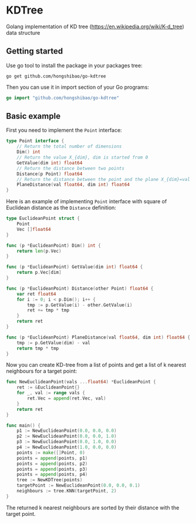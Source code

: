 # KDTree
Golang implementation of KD tree (https://en.wikipedia.org/wiki/K-d_tree) data structure

## Getting started

Use go tool to install the package in your packages tree:
```
go get github.com/hongshibao/go-kdtree
```
Then you can use it in import section of your Go programs:
```go
go import "github.com/hongshibao/go-kdtree"
```

## Basic example

First you need to implement the ```Point``` interface:
```go
type Point interface {
	// Return the total number of dimensions
	Dim() int
	// Return the value X_{dim}, dim is started from 0
	GetValue(dim int) float64
	// Return the distance between two points
	Distance(p Point) float64
	// Return the distance between the point and the plane X_{dim}=val
	PlaneDistance(val float64, dim int) float64
}
```
Here is an example of implementing ```Point``` interface with square of Euclidean distance as the ```Distance``` definition:
```go
type EuclideanPoint struct {
	Point
	Vec []float64
}

func (p *EuclideanPoint) Dim() int {
	return len(p.Vec)
}

func (p *EuclideanPoint) GetValue(dim int) float64 {
	return p.Vec[dim]
}

func (p *EuclideanPoint) Distance(other Point) float64 {
	var ret float64
	for i := 0; i < p.Dim(); i++ {
		tmp := p.GetValue(i) - other.GetValue(i)
		ret += tmp * tmp
	}
	return ret
}

func (p *EuclideanPoint) PlaneDistance(val float64, dim int) float64 {
	tmp := p.GetValue(dim) - val
	return tmp * tmp
}
```
Now you can create KD-tree from a list of points and get a list of k nearest neighbours for a target point:
```go
func NewEuclideanPoint(vals ...float64) *EuclideanPoint {
	ret := &EuclideanPoint{}
	for _, val := range vals {
		ret.Vec = append(ret.Vec, val)
	}
	return ret
}

func main() {
	p1 := NewEuclideanPoint(0.0, 0.0, 0.0)
	p2 := NewEuclideanPoint(0.0, 0.0, 1.0)
	p3 := NewEuclideanPoint(0.0, 1.0, 0.0)
	p4 := NewEuclideanPoint(1.0, 0.0, 0.0)
	points := make([]Point, 0)
	points = append(points, p1)
	points = append(points, p2)
	points = append(points, p3)
	points = append(points, p4)
	tree := NewKDTree(points)
	targetPoint := NewEuclideanPoint(0.0, 0.0, 0.1)
	neighbours := tree.KNN(targetPoint, 2)
}
```
The returned k nearest neighbours are sorted by their distance with the target point.

